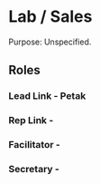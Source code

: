 # Lab / Sales
Purpose: Unspecified.

## Roles

### Lead Link - Petak
### Rep Link -
### Facilitator -
### Secretary -
